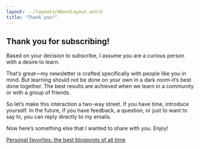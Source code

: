 ```yaml
---
layout: ../layouts/AboutLayout.astro
title: "Thank you!"
---
```


## Thank you for subscribing!

Based on your decision to subscribe, I assume you are a curious person with a desire to learn.

That’s great—my newsletter is crafted specifically with people like you in mind. But learning should not be done on your own in a dark room–it’s best done together. The best results are achieved when we learn in a community or with a group of friends.

So let’s make this interaction a two-way street. If you have time, introduce yourself. In the future, if you have feedback, a question, or just to want to say hi, you can reply directly to my emails.

Now here’s something else that I wanted to share with you. Enjoy!

<a href="/best-blogposts">Personal favorites: the best blogposts of all time</a>

